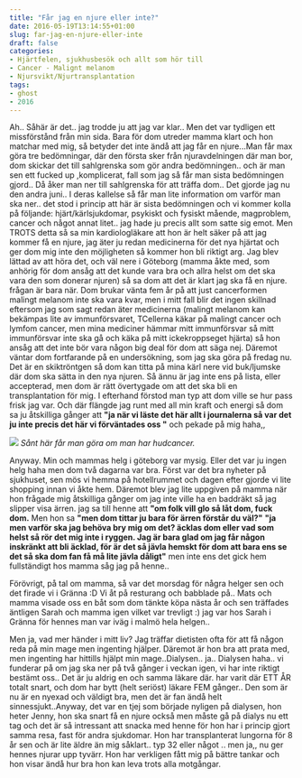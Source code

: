 ```yaml
---
title: "Får jag en njure eller inte?"
date: 2016-05-19T13:14:55+01:00
slug: far-jag-en-njure-eller-inte
draft: false
categories:
- Hjärtfelen, sjukhusbesök och allt som hör till
- Cancer - Malignt melanom
- Njursvikt/Njurtransplantation
tags:
- ghost
- 2016
---
```


Ah.. Såhär är det.. jag trodde ju att jag var klar.. Men det var tydligen ett missförstånd från min sida. Bara för dom utreder mamma klart och hon matchar med mig, så betyder det inte ändå att jag får en njure...Man får max göra tre bedömningar, där den första sker från njuravdelningen där man bor, dom skickar det till sahlgrenska som gör andra bedömningen.. och är man sen ett fucked up ,komplicerat, fall som jag så får man sista bedömningen gjord.. Då åker man ner till sahlgrenska för att träffa dom..
Det gjorde jag nu den andra juni.. I deras kallelse så får man lite information om varför man ska ner.. det stod i princip att här är sista bedömningen och vi kommer kolla på följande: hjärt/kärlsjukdomar, psykiskt och fysiskt mående, magproblem, cancer och något annat litet.. jag hade ju precis allt som satte sig emot. Men TROTS detta så sa min kardiologläkare att hon är helt säker på att jag kommer få en njure, jag äter ju redan medicinerna för det nya hjärtat och ger dom mig inte den möjligheten så kommer hon bli riktigt arg.
Jag blev lättad av att höra det, och väl nere i Göteborg (mamma åkte med, som anhörig för dom ansåg att det kunde vara bra och allra helst om det ska vara den som donerar njuren) så sa dom att det är klart jag ska få en njure. frågan är bara när.
Dom brukar vänta fem år på att just cancerformen malingt melanom inte ska vara kvar, men i mitt fall blir det ingen skillnad eftersom jag som sagt redan äter medicinerna (malingt melanom kan bekämpas lite av immunförsvaret, TCellerna käkar på malingt cancer och lymfom cancer, men mina mediciner hämmar mitt immunförsvar så mitt immunförsvar inte ska gå och käka på mitt ickekroppseget hjärta) så hon ansåg att det inte bör vara någon big deal för dom att säga nej. Däremot väntar dom fortfarande på en undersökning, som jag ska göra på fredag nu. Det är en skiktröntgen så dom kan titta på mina kärl nere vid buk/ljumske där dom ska sätta in den nya njuren. Så ännu är jag inte ens på lista, eller accepterad, men dom är rätt övertygade om att det ska bli en transplantation för mig.
I efterhand förstod man typ att dom ville se hur pass frisk jag var. Och där flängde jag runt med all min kraft och energi så dom sa ju åtskilliga gånger att **"ja när vi läste det här allt i journalerna så var det ju inte precis det här vi förväntades oss "** och pekade på mig haha,,

![](/assets/images/ghost/2016/06/hudddd.jpg)
*Sånt här får man göra om man har hudcancer.*<br>

Anyway. Min och mammas helg i göteborg var mysig. Eller det var ju ingen helg haha men dom två dagarna var bra. Först var det bra nyheter på sjukhuset, sen mös vi hemma på hotellrummet och dagen efter gjorde vi lite shopping innan vi åkte hem.
Däremot blev jag lite uppgiven på mamma när hon frågade mig åtskilliga gånger om jag inte ville ha en baddräkt så jag slipper visa ärren.
jag sa till henne att **"om folk vill glo så låt dom, fuck dom.** Men hon sa **"men dom tittar ju bara för ärren förstår du väl?"**
**"ja men varför ska jag behöva bry mig om det? äcklas dom eller vad som helst så rör det mig inte i ryggen. Jag är bara glad om jag får någon inskränkt att bli äcklad, för är det så jävla hemskt för dom att bara ens se det så ska dom fan få må lite jävla dåligt"** men inte ens det gick hem fullständigt hos mamma såg jag på henne..

Förövrigt, på tal om mamma, så var det morsdag för några helger sen och det firade vi i Gränna :D Vi åt på resturang och babblade på.. Mats och mamma visade oss en båt som dom tänkte köpa nästa år och sen träffades äntligen Sarah och mamma igen vilket var trevligt :) jag var hos Sarah i Gränna för hennes man var iväg i malmö hela helgen..


Men ja, vad mer händer i mitt liv? Jag träffar dietisten ofta för att få någon reda på min mage men ingenting hjälper. Däremot är hon bra att prata med, men ingenting har hittills hjälpt min mage..Dialysen.. ja.. Dialysen haha.. vi funderar på om jag ska ner på två gånger i veckan igen, vi har inte riktigt bestämt oss.. Det är ju aldrig en och samma läkare där. har varit där ETT ÅR totalt snart, och dom har bytt (helt seriöst) läkare FEM gånger.. Den som är nu är en nyexad och väldigt bra, men det är fan ändå helt sinnessjukt..Anyway, det var en tjej som började nyligen på dialysen, hon heter Jenny, hon ska snart få en njure också men måste gå på dialys nu ett tag och det är så intressant att snacka med henne för hon har i princip gjort samma resa, fast för andra sjukdomar.
Hon har transplanterat lungorna för 8 år sen och är lite äldre än mig såklart.. typ 32 eller något .. men ja,, nu ger hennes njurar upp tyvärr. Hon har verkligen fått mig på bättre tankar och hon visar ändå hur bra hon kan leva trots alla motgångar. 



